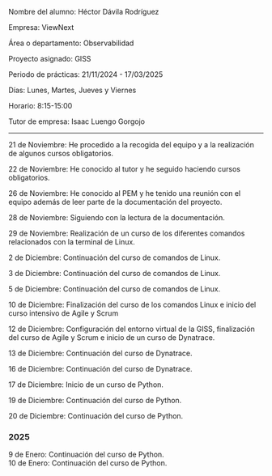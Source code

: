 Nombre del alumno: Héctor Dávila Rodríguez

Empresa: ViewNext

Área o departamento: Observabilidad

Proyecto asignado: GISS

Periodo de prácticas: 21/11/2024 - 17/03/2025

Días: Lunes, Martes, Jueves y Viernes

Horario: 8:15-15:00

Tutor de empresa: Isaac Luengo Gorgojo

---------------------------------------------------------------------------------------------

21 de Noviembre: He procedido a la recogida del equipo y a la realización de algunos cursos obligatorios.

22 de Noviembre: He conocido al tutor y he seguido haciendo cursos obligatorios.

26 de Noviembre: He conocido al PEM y he tenido una reunión con el equipo además de leer parte de la documentación del proyecto.

28 de Noviembre: Siguiendo con la lectura de la documentación.

29 de Noviembre: Realización de un curso de los diferentes comandos relacionados con la terminal de Linux.

2 de Diciembre: Continuación del curso de comandos de Linux.

3 de Diciembre: Continuación del curso de comandos de Linux.

5 de Diciembre: Continuación del curso de comandos de Linux.

10 de Diciembre: Finalización del curso de los comandos Linux e inicio del curso intensivo de Agile y Scrum

12 de Diciembre: Configuración del entorno virtual de la GISS, finalización del curso de Agile y Scrum e inicio de un curso de Dynatrace.

13 de Diciembre: Continuación del curso de Dynatrace.

16 de Diciembre: Continuación del curso de Dynatrace.

17 de Diciembre: Inicio de un curso de Python.

19 de Diciembre: Continuación del curso de Python.

20 de Diciembre: Continuación del curso de Python.

<h3>2025</h3>
9 de Enero: Continuación del curso de Python.
<br/>
10 de Enero: Continuación del curso de Python.
